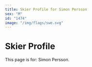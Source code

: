 ```yaml
---
title: Skier Profile for Simon Persson
sex: "M"
id: "1474"
image: "/img/flags/swe.svg" 
---
```


# Skier Profile

This page is for: Simon Persson.
    